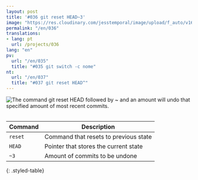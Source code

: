 ```yaml
---
layout: post
title: '#036 git reset HEAD~3'
image: "https://res.cloudinary.com/jesstemporal/image/upload/f_auto/v1642878600/gitfichas/en/036/thumbnail_bxtddp.jpg"
permalink: "/en/036"
translations:
- lang: pt
  url: /projects/036
lang: "en"
pv:
  url: "/en/035"
  title: "#035 git switch -c nome"
nt:
  url: "/en/037"
  title: "#037 git reset HEAD^"
---
```


<img alt="The command git reset HEAD followed by ~ and an amount will undo that specified amount of most recent commits." src="https://res.cloudinary.com/jesstemporal/image/upload/v1642878600/gitfichas/en/036/full_rkilqa.jpg"><br><br>

| Command | Description |
|---------|-------------|
| `reset` | Command that resets to previous state |
| `HEAD` | Pointer that stores the current state |
| `~3` | Amount of commits to be undone |
{: .styled-table}

<!--
<br>
You might also be interested in reading this article:

<a href="https://jtemporal.com/criando-um-novo-branch-e-mudando-pra-ele-com-um-comando/">
  <strong>Criando um novo branch e mudando pra ele com apenas um comando</strong>
</a>
-->